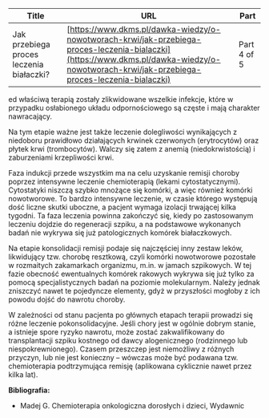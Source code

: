 | **Title**       | **URL**           | **Part**              |
|-----------------|-------------------|-----------------------|
| Jak przebiega proces leczenia białaczki?         | [https://www.dkms.pl/dawka-wiedzy/o-nowotworach-krwi/jak-przebiega-proces-leczenia-bialaczki](https://www.dkms.pl/dawka-wiedzy/o-nowotworach-krwi/jak-przebiega-proces-leczenia-bialaczki)    | Part 4 of 5          |

ed właściwą terapią zostały zlikwidowane wszelkie infekcje, które w przypadku osłabionego układu odpornościowego są częste i mają charakter nawracający.


Na tym etapie ważne jest także leczenie dolegliwości wynikających z niedoboru prawidłowo działających krwinek czerwonych (erytrocytów) oraz płytek krwi (trombocytów). Walczy się zatem z anemią (niedokrwistością) i zaburzeniami krzepliwości krwi.


Faza indukcji przede wszystkim ma na celu uzyskanie remisji choroby poprzez intensywne leczenie chemioterapią (lekami cytostatycznymi). Cytostatyki niszczą szybko mnożące się komórki, a więc również komórki nowotworowe. To bardzo intensywne leczenie, w czasie którego występują dość liczne skutki uboczne, a pacjent wymaga izolacji trwającej kilka tygodni. Ta faza leczenia powinna zakończyć się, kiedy po zastosowanym leczeniu dojdzie do regeneracji szpiku, a na podstawowe wykonanych badań nie wykrywa się już patologicznych komórek białaczkowych.


Na etapie konsolidacji remisji podaje się najczęściej inny zestaw leków, likwidujący tzw. chorobę resztkową, czyli komórki nowotworowe pozostałe w rozmaitych zakamarkach organizmu, m.in. w jamach szpikowych. W tej fazie obecność ewentualnych komórek rakowych wykrywa się już tylko za pomocą specjalistycznych badań na poziomie molekularnym. Należy jednak zniszczyć nawet te pojedyncze elementy, gdyż w przyszłości mogłoby z ich powodu dojść do nawrotu choroby.


W zależności od stanu pacjenta po głównych etapach terapii prowadzi się różne leczenie pokonsolidacyjne. Jeśli chory jest w ogólnie dobrym stanie, a istnieje spore ryzyko nawrotu, może zostać zakwalifikowany do transplantacji szpiku kostnego od dawcy alogenicznego (rodzinnego lub niespokrewnionego). Czasem przeszczep jest niemożliwy z różnych przyczyn, lub nie jest konieczny – wówczas może być podawana tzw. chemioterapia podtrzymująca remisję (aplikowana cyklicznie nawet przez kilka lat).


**Bibliografia:**


* Madej G. Chemioterapia onkologiczna dorosłych i dzieci, Wydawnic